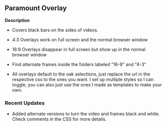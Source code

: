 ## **Paramount Overlay**

  **Description**
  
  * Covers black bars on the sides of videos.
  * 4:3 Overlays work on full screen and the normal browser window
  * 16:9 Overlays disappear in full screen but show up in the normal browser window

   * Find alternate frames inside the folders labeled "16-9" and "4-3"

   * All overlays default to the oak selections, just replace the url in the respective css to the ones you want. I set up multiple styles so I can toggle, you can also           just use the ones I made as templates to make your own. 

### Recent Updates

  * Added alternate versions to turn the video and frames black and white. Check comments in the CSS for more details. 
